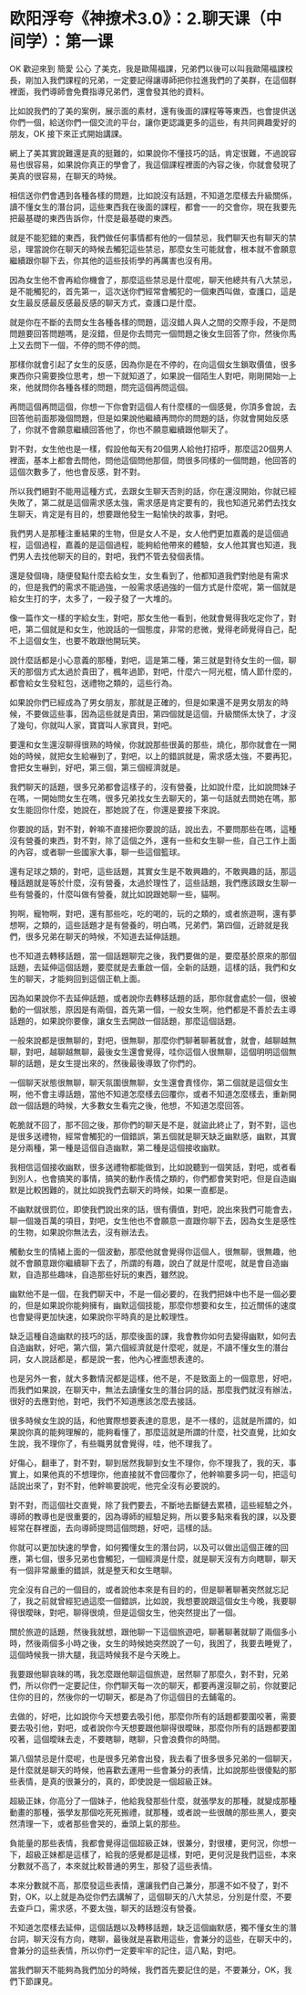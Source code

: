 # 欧阳浮夸《神撩术3.0》：2.聊天课（中间学）：第一课

OK 歡迎來到 簡愛 公心 了美克，我是歐陽福課，兄弟們以後可以叫我歐陽福課校長，剛加入我們課程的兄弟，一定要記得讓導師把你拉進我們的了美群，在這個群裡面，我們導師會免費指導兄弟們，還會發其他的資料。

比如說我們的了美的案例，展示面的素材，還有後面的課程等等東西，也會提供送你們一個，給送你們一個交流的平台，讓你更認識更多的這些，有共同興趣愛好的朋友，OK 接下來正式開始講課。

網上了美其實說難還是真的挺難的，如果說你不懂技巧的話，肯定很難，不過說容易也很容易，如果說你真正的學會了，我這個課程裡面的內容之後，你就會發現了美真的很容易，在聊天的時候。

相信送你們會遇到各種各樣的問題，比如說沒有話題，不知道怎麼樣去升級關係，讀不懂女生的潛台詞，這些東西我在後面的課程，都會一一的交會你，現在我要先把最基礎的東西告訴你，什麼是最基礎的東西。

就是不能犯錯的東西，我們做任何事情都有他的一個禁忌，我們聊天也有聊天的禁忌，理當說你在聊天的時候去觸犯這些禁忌，那麼女生可能就會，根本就不會願意繼續跟你聊下去，你其他的這些技術學的再厲害也沒有用。

因為女生他不會再給你機會了，那麼這些禁忌是什麼呢，聊天他總共有八大禁忌，是不能觸犯的，首先第一，這次送你們經常會觸犯的一個東西叫做，查護口，這是女生最反感最反感最反感的聊天方式，查護口是什麼。

就是你在不斷的去問女生各種各樣的問題，這沒錯人與人之間的交際手段，不是問問題要回答問題嗎，是沒錯，但是你去問完一個問題之後女生回答了你，然後你馬上又去問下一個，不停的問不停的問。

那樣你就會引起了女生的反感，因為你是在不停的，在向這個女生鎖取價值，很多東西你只需要換位思考，想一下就知道了，如果說一個陌生人對吧，剛剛開始一上來，他就問你各種各樣的問題，問完這個再問這個。

再問這個再問這個，你想一下你會對這個人有什麼樣的一個感覺，你頂多會說，去回答他前面那幾個問題，但是如果說他繼續再問你的問題的話，你就會開始反感了，你就不會願意繼續回答他了，你也不願意繼續跟他聊天了。

對不對，女生他也是一樣，假設他每天有20個男人給他打招呼，那麼這20個男人裡面，基本上都會去問他，問他這個問他那個，問很多同樣的一個問題，他回答的這個次數多了，他也會反感，對不對。

所以我們絕對不能用這種方式，去跟女生聊天否則的話，你在還沒開始，你就已經失敗了，第二就是這個需求感太強，需求感是肯定要有的，我也知道兄弟們去找女生聊天，肯定是有目的，想要跟他發生一點愉快的故事，對吧。

我們男人是那種注重結果的生物，但是女人不是，女人他們更加嘉義的是這個過程，這個過程，嘉義的是這個過程，能夠給他帶來的體驗，女人他其實也知道，我們男人去找他聊天的目的，對吧，我們不管去發個表情。

還是發個嗨，隨便發點什麼去給女生，女生看到了，他都知道我們對他是有需求的，但是我們的需求不能過強，一般需求感過強的一個方式是什麼呢，第一個就是給女生打的字，太多了，一殺子發了一大堆的。

像一篇作文一樣的字給女生，對吧，那女生他一看到，他就會覺得我吃定你了，對吧，第二個就是和女生，他說話的一個態度，非常的悲微，覺得老師覺得自己，配不上這個女生，也要不敢跟他開玩笑。

說什麼話都是小心意義的那種，對吧，這是第二種，第三就是對待女生的一個，聊天的那個方式太過於貴田了，楓年過節，對吧，什麼六一阿光棍，情人節什麼的，都會給女生發紅包，送禮物之類的，這些行為。

如果說你們已經成為了男女朋友，那就是正確的，但是如果還不是男女朋友的時候，不要做這些事，因為這些就是貴田，第四個就是這個，升級關係太快了，才沒了幾句，你就叫人家，寶寶叫人家寶貝，對吧。

要還和女生還沒聊得很熟的時候，你就說那些很黃的那些，燒化，那你就會在一開始的時候，就把女生給嚇到了，對吧，以上的錯誤就是，需求感太強，不要再犯，會把女生嚇到，好吧，第三個，第三個經濟就是。

我們聊天的話題，很多兄弟都會這樣子的，沒有營養，比如說什麼，比如說問妹子在嗎，一開始問女生在嗎，很多兄弟找女生去聊天的，第一句話就去問她在嗎，那女生能回你什麼，她說在，那她說了在，你還是要接下來說。

你要說的話，對不對，幹嘛不直接把你要說的話，說出去，不要問那些在嗎，這種沒有營養的東西，對不對，除了這個之外，還有一些和女生聊一些，自己工作上面的內容，或者聊一些國家大事，聊一些這個籃球。

還有足球之類的，對吧，這些話題，其實女生是不敢興趣的，不敢興趣的話，那這種話題就是等於什麼，沒有營養，太過於理性了，這些話題，我們應該跟女生聊一些有營養的，什麼叫做有營養，就比如說跟她聊一些，貓啊。

狗啊，寵物啊，對吧，還有那些吃，吃的喝的，玩的之類的，或者旅遊啊，還有夢想啊，之類的，這些話題才是有營養的，明白嗎，兄弟們，第四個，近跡就是我們，很多兄弟在聊天的時候，不知道去延伸話題。

也不知道去轉移話題，當一個話題聊完之後，我們要做的是，要麼基於原來的那個話題，去延伸這個話題，要麼就是去重啟一個，全新的話題，這樣的話，我們和女生的聊天，才能夠回到這個正軌上面。

因為如果說你不去延伸話題，或者說你去轉移話題的話，那你就會處於一個，很被動的一個狀態，原因是有兩個，首先第一個，一般女生啊，他們都是不善於去主導話題的，如果說你要像，讓女生去開啟一個話題，那麼這個話題。

一般來說都是很無聊的，對吧，很無聊，那麼你們聊著聊著就會，就會，越聊越無聊，對吧，越聊越無聊，最後女生還會覺得，哇你這個人很無聊，這個明明這個無聊的話題，是女生提出來的，然後最後導致了你們的。

一個聊天狀態很無聊，聊天氛圍很無聊，女生還會責怪你，第二個就是這個女生啊，他不會主導話題，當他不知道怎麼樣去回覆你，或者不知道怎麼樣去，重新開啟一個話題的時候，大多數女生看完之後，他想，不知道怎麼回答。

乾脆就不回了，那不回之後，那你們的聊天是不是，就盜此終止了，對不對，這也是很多送禮物，經常會觸犯的一個錯誤，第五個就是聊天缺乏幽默感，幽默，其實是分兩種，第一種是這個自造幽默，第二種是這個接收幽默。

我相信這個接收幽默，很多送禮物都能做到，比如說聽到一個笑話，對吧，或者看到別人，也會搞笑的事情，搞笑的動作表情之類的，你們都會笑對吧，但是自造幽默是比較困難的，就比如說我們去聊天的時候，如果一直都是。

不幽默就很罰位，即使我們說出來的話，很有價值，對吧，說出來我們可能會去，聊一個幾百萬的項目，對吧，女生他也不會願意一直跟你聊下去，因為女生是感性的生物，如果說你無法去，沒有辦法去。

觸動女生的情緒上面的一個波動，那麼他就會覺得你這個人，很無聊，很無趣，他就不會願意跟你繼續聊下去了，所謂的有趣，說白了就是什麼呢，就是會自造幽默，自造那些趣味，自造那些好玩的東西，雖然說。

幽默他不是一個，在我們聊天中，不是一個必要的，在我們把妹中也不是一個必要的，但是如果說你能夠擁有，幽默這個技能，那麼你想要和女生，拉近關係的速度也會變得更加快速，如果說你平時真的是比較理性。

缺乏這種自造幽默的技巧的話，那麼後面的課，我會教你如何去變得幽默，如何去自造幽默，好吧，第六個，第六個經濟就是什麼呢，就是，不讀不懂女生的潛台詞，女人說話都是，都是說一套，他內心裡面想表達的。

也是另外一套，就大多數情況都是這樣，他不是，不是致面上的一個意思，好吧，而我們如果說，在聊天中，無法去讀懂女生的潛台詞的話，那麼我們就沒有辦法，很好的去應對他，對吧，我們不知道應該怎麼去接話。

很多時候女生說的話，和他實際想要表達的意思，是不一樣的，這就是所謂的，如果說你真的能夠理解的，能夠看懂了，那麼這就是所謂的什麼，社交直覺，比如女生說，我不理你了，有些職男就會覺得，哇，他不理我了。

好傷心，翻車了，對不對，聊到居然我聊到女生不理你，你不理我了，我的天，事實上，如果他真的不想理你，他直接就不會回覆你了，他幹嘛要多詞一句，把這句話說出來了，對不對，他幹嘛要說呢，他完全沒有必要說的。

對不對，而這個社交直覺，除了我們要去，不斷地去斷鏈去累積，這些經驗之外，導師的教導也是很重要的，因為導師的經驗足夠，所以要多點來看我的課，以及要經常在群裡面，去向導師提問這個問題，好吧，這樣的話。

你就可以更加快速的學會，如何獨懂女生的潛台詞，以及可以做出這個正確的回應，第七個，很多兄弟也會觸犯，一個經濟是什麼，就是聊天沒有方向瞎聊，聊天有一個非常嚴重的錯誤，就是整天和女生瞎聊。

完全沒有自己的一個目的，或者說他本來是有目的的，但是聊著聊著突然就忘記了，我之前就曾經犯過這麼一個錯誤，比如說，我想要說跟這個女生今晚，我要聊得很曖昧，對吧，聊得很燒，但是這個女生，他突然提出了一個。

關於旅遊的話題，然後我就想，跟他聊一下這個旅遊吧，聊著聊著就聊了兩個多小時，然後兩個多小時之後，女生的時候她突然說了一句，我困了，我要去睡覺了，這個時候我一排大腿，我這時候我不是今天晚上。

我要跟他聊哀昧的嗎，我怎麼跟他聊這個旅遊，居然聊了那麼久，對不對，兄弟們，所以你們一定要記住，你們聊天每一次的聊天，都要再還沒聊之前，你就要記住你的目的，然後你的一切聊天，都是為了你這個目的去鋪電的。

去做的，好吧，比如說你今天想要去吸引他，那麼你所有的話題都要圍咬著，需要要去吸引他，對吧，或者說你今天想要跟他聊得很曖昧，那麼你所有的話題都要圍咬著，這個曖昧去走，不要瞎聊，瞎聊，只會浪費你的時間。

第八個禁忌是什麼呢，也是很多兄弟會出發，我去看了很多很多兄弟的一個聊天，是什麼就是聊天的時候，他喜歡去運用一些會兼分的表情，比如說那些很傻點的那些表情，是真的很兼分的，真的，即使說是一個超級正妹。

超級正妹，你高分了一個妹子，他給我發那些什麼，就張學友的那種，就變成那種動畫的那種，張學友那個吃死死搬禮，就那種，或者說一些很醜的那些黑人，要突然清理一下，或者那些會哭的，垂頭上氣的那些。

負能量的那些表情，我都會覺得這個超級正妹，很兼分，對很樓，更何況，你想一下，超級正妹都是這樣了，給我的感覺都是這樣，對吧，更何況是我們這些，本來分數就不高了，本來就比較普通的男生，那發了這些表情。

本來分數就不高，那麼發這些表情，還讓我們自己兼分，那還不如不發了，對不對，OK，以上就是為從你們去講解了，這個聊天的八大禁忌，分別是什麼，不要去查戶口，需求感，不要太強，聊天的話題沒有營養。

不知道怎麼樣去延伸，這個話題以及轉移話題，缺乏這個幽默感，獨不懂女生的潛台詞，聊天沒有方向，瞎聊，最後就是喜歡用這些，會兼分的這些，在聊天中的，會兼分的這些表情，所以你們一定要牢牢的記住，這八點，對吧。

當我們聊天不能夠為我們加分的時候，我們首先要記住的是，不要兼分，OK，我們下節課見。